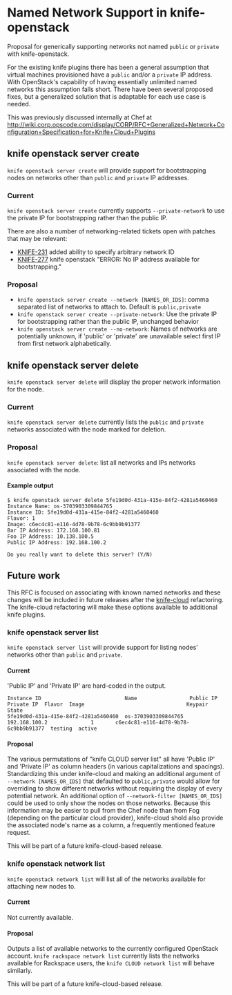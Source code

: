 # Named Network Support in knife-openstack

Proposal for generically supporting networks not named `public` or `private` with knife-openstack.

For the existing knife plugins there has been a general assumption that virtual machines provisioned have a `public` and/or a `private` IP address. With OpenStack's capability of having essentially unlimited named networks this assumption falls short. There have been several proposed fixes, but a generalized solution that is adaptable for each use case is needed.

This was previously discussed internally at Chef at http://wiki.corp.opscode.com/display/CORP/RFC+Generalized+Network+Configuration+Specification+for+Knife+Cloud+Plugins

## knife openstack server create

`knife openstack server create` will provide support for bootstrapping nodes on networks other than `public` and `private` IP addresses.

### Current

`knife openstack server create` currently supports `--private-network` to use the private IP for bootstrapping rather than the public IP.

There are also a number of networking-related tickets open with patches that may be relevant:

 * [KNIFE-231](https://tickets.opscode.com/browse/KNIFE-231) added ability to specify arbitrary network ID
 * [KNIFE-277](https://tickets.opscode.com/browse/KNIFE-277) knife openstack "ERROR: No IP address available for bootstrapping."

### Proposal

 * `knife openstack server create --network [NAMES_OR_IDS]`: comma separated list of networks to attach to. Default is `public,private`
 * `knife openstack server create --private-network`: Use the private IP for bootstrapping rather than the public IP, unchanged behavior
 * `knife openstack server create --no-network`: Names of networks are potentially unknown, if 'public' or 'private' are unavailable select first IP from first network alphabetically.

## knife openstack server delete

`knife openstack server delete` will display the proper network information for the node.

### Current

`knife openstack server delete` currently lists the `public` and `private` networks associated with the node marked for deletion.

### Proposal

`knife openstack server delete`: list all networks and IPs networks associated with the node.

#### Example output

```shell
$ knife openstack server delete 5fe19d0d-431a-415e-84f2-4281a5460460
Instance Name: os-3703903309844765
Instance ID: 5fe19d0d-431a-415e-84f2-4281a5460460
Flavor: 1
Image: c6ec4c81-e116-4d78-9b78-6c9bb9b91377
Bar IP Address: 172.168.100.81
Foo IP Address: 10.138.100.5
Public IP Address: 192.168.100.2

Do you really want to delete this server? (Y/N)
```

## Future work

This RFC is focused on associating with known named networks and these changes will be included in future releases after the [knife-cloud](https://github.com/opscode/knife-cloud/) refactoring. The knife-cloud refactoring will make these options available to additional knife plugins.

### knife openstack server list

`knife openstack server list` will provide support for listing nodes' networks other than `public` and `private`.

#### Current

'Public IP' and 'Private IP' are hard-coded in the output.

```shell
Instance ID                           Name                 Public IP      Private IP  Flavor  Image                                 Keypair  State
5fe19d0d-431a-415e-84f2-4281a5460460  os-3703903309844765  192.168.100.2              1       c6ec4c81-e116-4d78-9b78-6c9bb9b91377  testing  active
```

#### Proposal

The various permutations of "knife CLOUD server list" all have 'Public IP' and 'Private IP' as column headers (in various capitalizations and spacings). Standardizing this under knife-cloud and making an additional argument of `--network [NAMES_OR_IDS]` that defaulted to `public,private` would allow for overriding to show different networks without requiring the display of every potential network. An additional option of `--network-filter [NAMES_OR_IDS]` could be used to only show the nodes on those networks. Because this information may be easier to pull from the Chef node than from Fog (depending on the particular cloud provider), knife-cloud shold also provide the associated node's name as a column, a frequently mentioned feature request.

This will be part of a future knife-cloud-based release.

### knife openstack network list

`knife openstack network list` will list all of the networks available for attaching new nodes to.

#### Current

Not currently available.

#### Proposal

Outputs a list of available networks to the currently configured OpenStack account. `knife rackspace network list` currently lists the networks available for Rackspace users, the `knife CLOUD network list` will behave similarly.

This will be part of a future knife-cloud-based release.
